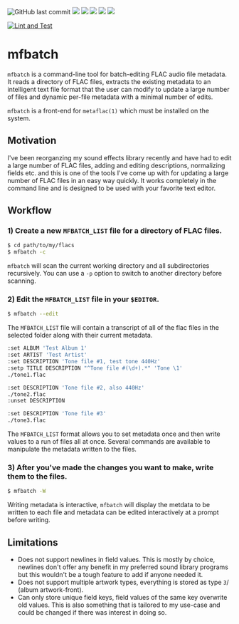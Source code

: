 ![GitHub last commit](https://img.shields.io/github/last-commit/iluvcapra/mfbatch)
![](https://img.shields.io/github/license/iluvcapra/mfbatch.svg) ![](https://img.shields.io/pypi/pyversions/mfbatch.svg) [![](https://img.shields.io/pypi/v/mfbatch.svg)](https://pypi.org/project/mfbatch/) ![](https://img.shields.io/pypi/wheel/mfbatch.svg)
![](https://img.shields.io/pypi/wheel/pycmx.svg)

[![Lint and Test](https://github.com/iluvcapra/mfbatch/actions/workflows/pylint.yml/badge.svg)](https://github.com/iluvcapra/mfbatch/actions/workflows/pylint.yml)

# mfbatch

`mfbatch` is a command-line tool for batch-editing FLAC audio file metadata. 
It reads a directory of FLAC files, extracts the existing metadata to an 
intelligent text file format that the user can modify to update a large number
of files and dynamic per-file metadata with a minimal number of edits.

`mfbatch` is a front-end for `metaflac(1)` which must be installed on the
system.

## Motivation

I've been reorganzing my sound effects library recently and have had to edit a 
large number of FLAC files, adding and editing descriptions, normalizing 
fields etc. and this is one of the tools I've come up with for updating a large
number of FLAC files in an easy way quickly. It works completely in the command
line and is designed to be used with your favorite text editor.

## Workflow

### 1) Create a new `MFBATCH_LIST` file for a directory of FLAC files.

```sh 
$ cd path/to/my/flacs 
$ mfbatch -c 
```

`mfbatch` will scan the current working directory and 
all subdirectories recursively. You can use a `-p` option 
to switch to another directory before scanning.

### 2) Edit the `MFBATCH_LIST` file in your `$EDITOR`.
```sh 
$ mfbatch --edit
```

The `MFBATCH_LIST` file will contain a transcript of all of the flac files 
in the selected folder along with their current metadata.

```sh 
:set ALBUM 'Test Album 1'
:set ARTIST 'Test Artist'
:set DESCRIPTION 'Tone file #1, test tone 440Hz'
:setp TITLE DESCRIPTION "^Tone file #(\d+).*" 'Tone \1'
./tone1.flac

:set DESCRIPTION 'Tone file #2, also 440Hz'
./tone2.flac
:unset DESCRIPTION

:set DESCRIPTION 'Tone file #3'
./tone3.flac

```

The `MFBATCH_LIST` format allows you to set metadata once and then write values
to a run of files all at once. Several commands are available to manipulate
the metadata written to the files.

### 3) After you've made the changes you want to make, write them to the files.

```sh 
$ mfbatch -W
```

Writing metadata is interactive, `mfbatch` will display the
metdata to be written to each file and metadata can be
edited interactively at a prompt before writing.

## Limitations

* Does not support newlines in field values. This is mostly by choice, newlines
  don't offer any benefit in my preferred sound library programs but this
  wouldn't be a tough feature to add if anyone needed it.
* Does not support multiple artwork types, everything is stored as type `3`/
  (album artwork-front).
* Can only store unique field keys, field values of the same key overwrite old
  values. This is also something that is tailored to my use-case and could be
  changed if there was interest in doing so.
